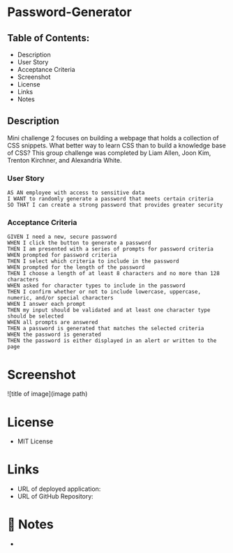 # Password-Generator
## Table of Contents:

* Description 
* User Story
* Acceptance Criteria
* Screenshot
* License
* Links
* Notes

## Description

Mini challenge 2 focuses on building a webpage that  holds a collection of CSS snippets. What better way to learn CSS than to build a knowledge base of CSS? This group challenge was completed by Liam Allen, Joon Kim, Trenton Kirchner, and Alexandria White.
### User Story 
```
AS AN employee with access to sensitive data
I WANT to randomly generate a password that meets certain criteria
SO THAT I can create a strong password that provides greater security
```

### Acceptance Criteria

```
GIVEN I need a new, secure password
WHEN I click the button to generate a password
THEN I am presented with a series of prompts for password criteria
WHEN prompted for password criteria
THEN I select which criteria to include in the password
WHEN prompted for the length of the password
THEN I choose a length of at least 8 characters and no more than 128 characters
WHEN asked for character types to include in the password
THEN I confirm whether or not to include lowercase, uppercase, numeric, and/or special characters
WHEN I answer each prompt
THEN my input should be validated and at least one character type should be selected
WHEN all prompts are answered
THEN a password is generated that matches the selected criteria
WHEN the password is generated
THEN the password is either displayed in an alert or written to the page
```


# Screenshot  
![title of image](image path)

# License

* MIT License

# Links
* URL of deployed application: 
* URL of GitHub Repository: 

# 📝 Notes
* 
